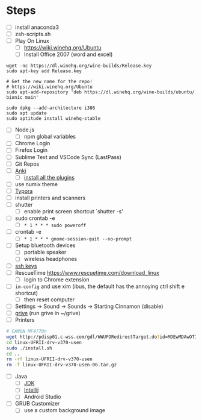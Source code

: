 # Steps
- [ ] install anaconda3
- [ ] zsh-scripts.sh
- [ ] Play On Linux
	- [ ] https://wiki.winehq.org/Ubuntu
	- [ ] Install Office 2007 (word and excel)
```
wget -nc https://dl.winehq.org/wine-builds/Release.key
sudo apt-key add Release.key

# Get the new name for the repo!
# https://wiki.winehq.org/Ubuntu
sudo apt-add-repository 'deb https://dl.winehq.org/wine-builds/ubuntu/ bionic main'

sudo dpkg --add-architecture i386
sudo apt update
sudo aptitude install winehq-stable
```
- [ ] Node.js
	- [ ] npm global variables
- [ ] Chrome Login
- [ ] Firefox Login
- [ ] Sublime Text and VSCode Sync (LastPass)
- [ ] Git Repos
- [ ] [Anki](https://apps.ankiweb.net/)
	- [ ] [install all the plugins](https://gist.github.com/Fullchee/20d835b5d2d88eabc778f75f169015d2)
- [ ] use numix theme
- [ ] [Typora](https://typora.io/)
- [ ] install printers and scanners
- [ ] shutter
	- [ ] enable print screen shortcut `shutter -s'
- [ ] sudo crontab -e
	- [ ] `* 1 * * * sudo poweroff`
- [ ] crontab -e
	- [ ] `* 1 * * * gnome-session-quit --no-prompt`
- [ ] Setup bluetooth devices
	- [ ] portable speaker
	- [ ] wireless headphones
- [ ] [ssh keys](https://www.digitalocean.com/community/tutorials/how-to-set-up-ssh-keys--2)
- [ ] RescueTime https://www.rescuetime.com/download_linux
	- [ ] login to Chrome extension
- [ ] `im-config` and use xim (ibus, the default has the annoying ctrl shift e shortcut)
   - [ ] then reset computer
- [ ] Settings -> Sound -> Sounds -> Starting Cinnamon (disable)
- [ ] [grive](https://github.com/vitalif/grive2) (run grive in ~/grive)
- [ ] Printers
```sh
# CANON MF4770n
wget http://pdisp01.c-wss.com/gdl/WWUFORedirectTarget.do?id=MDEwMDAwOTIzNjAz&cmp=ABR&lang=EN
cd linux-UFRII-drv-v370-usen
sudo ./install.sh
cd ..
rm -rf linux-UFRII-drv-v370-usen
rm -f linux-UFRII-drv-v370-usen-06.tar.gz
```
- [ ] Java
	- [ ] [JDK](https://www.oracle.com/technetwork/java/javase/downloads/index.html)
	- [ ] [Intellij](https://www.oracle.com/technetwork/java/javase/downloads/index.html)
	- [ ] Android Studio
- [ ] GRUB Customizer
   - [ ] use a custom background image
